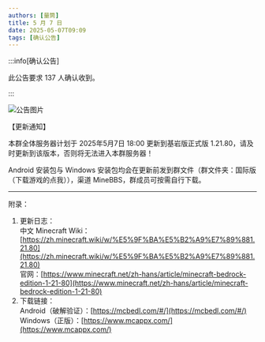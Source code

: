 ```yaml
---
authors: [量筒]
title: 5 月 7 日
date: 2025-05-07T09:09
tags: [确认公告]
---
```


:::info[确认公告]

此公告要求 137 人确认收到。

:::

![公告图片](/anno/25050701.jpg)

【更新通知】

本群全体服务器计划于 2025年5月7日 18:00 更新到基岩版正式版 1.21.80，请及时更新到该版本，否则将无法进入本群服务器！

Android 安装包与 Windows 安装包均会在更新前发到群文件（群文件夹：国际版（下载游戏的点我）），渠道 MineBBS，群成员可按需自行下载。

---

附录：

1. 更新日志：  
  中文 Minecraft Wiki：[https://zh.minecraft.wiki/w/%E5%9F%BA%E5%B2%A9%E7%89%881.21.80](https://zh.minecraft.wiki/w/%E5%9F%BA%E5%B2%A9%E7%89%881.21.80)  
  官网：[https://www.minecraft.net/zh-hans/article/minecraft-bedrock-edition-1-21-80](https://www.minecraft.net/zh-hans/article/minecraft-bedrock-edition-1-21-80)
2. 下载链接：  
  Android（破解验证）：[https://mcbedl.com/#/](https://mcbedl.com/#/)  
  Windows（正版）：[https://www.mcappx.com/](https://www.mcappx.com/)
